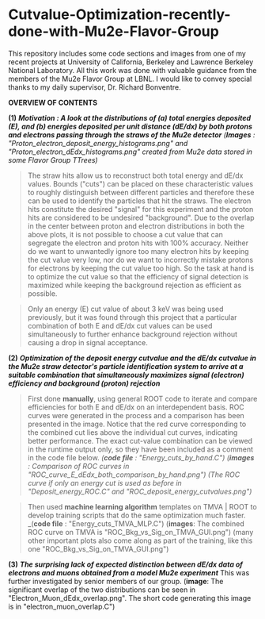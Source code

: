 # Cutvalue-Optimization-recently-done-with-Mu2e-Flavor-Group

This repository includes some code sections and images from one of my recent projects at University of California, Berkeley and Lawrence Berkeley National Laboratory. All this work was done with valuable guidance from the members of the Mu2e Flavor Group at LBNL. I would like to convey special thanks to my daily supervisor, Dr. Richard Bonventre.

**OVERVIEW OF CONTENTS**

**(1)** **_Motivation : A look at the distributions of (a) total energies deposited (E), and (b) energies deposited per unit distance (dE/dx) by both protons and electrons passing through the straws of the Mu2e detector_**
_(**Images** : "Proton_electron_deposit_energy_histograms.png" and "Proton_electron_dEdx_histograms.png" created from Mu2e data stored in some Flavor Group TTrees)_

  > The straw hits allow us to reconstruct both total energy and dE/dx values. Bounds ("cuts") can be placed on these characteristic values to roughly distinguish between different particles and therefore these can be used to identify the particles that hit the straws. The electron hits constitute the desired "signal" for this experiment and the proton hits are considered to be undesired "background". Due to the overlap in the center between proton and electron distributions in both the above plots, it is not possible to choose a cut value that can segregate the electron and proton hits with 100% accuracy. 
Neither do we want to unwantedly ignore too many electron hits by keeping the cut value very low, nor do we want to incorrectly mistake protons for electrons by keeping the cut value too high. So the task at hand is to optimize the cut value so that the efficiency of signal detection is maximized while keeping the background rejection as efficient as possible.

  > Only an energy (E) cut value of about 3 keV was being used previously, but it was found through this project that a particular combination of both E and dE/dx cut values can be used simultaneously to further enhance background rejection without causing a drop in signal acceptance. 

**(2)** **_Optimization of the deposit energy cutvalue and the dE/dx cutvalue in the Mu2e straw detector's particle identification system to arrive at a suitable combination that simultaneously maximizes signal (electron) efficiency and background (proton) rejection_**

  > First done **manually**, using general ROOT code to iterate and compare efficiencies for both E and dE/dx on an interdependent basis. ROC curves were generated in the process and a comparison has been presented in the image. Notice that the red curve corresponding to the combined cut lies above the individual cut curves, indicating better performance. The exact cut-value combination can be viewed in the runtime output only, so they have been included as a comment in the code file below.
  _(**code file** : "Energy_cuts_by_hand.C") (**images** : Comparison of ROC curves in "ROC_curve_E_dEdx_both_comparison_by_hand.png") (The ROC curve if only an energy cut is used as before in "Deposit_energy_ROC.C" and "ROC_deposit_energy_cutvalues.png")_
  
  > Then used **machine learning algorithm** templates on TMVA | ROOT to develop training scripts that do the same optimization much faster. 
  _(**code file** : "Energy_cuts_TMVA_MLP.C") (**images**: The combined ROC curve on TMVA is "ROC_Bkg_vs_Sig_on_TMVA_GUI.png")
  (many other important plots also come along as part of the training, like this one "ROC_Bkg_vs_Sig_on_TMVA_GUI.png")
  
**(3)** **_The surprising lack of expected distinction between dE/dx data of electrons and muons obtained from a model Mu2e experiment_** 
This was further investigated by senior members of our group. (**image**: The significant overlap of the two distributions can be seen in "Electron_Muon_dEdx_overlap.png". The short code generating this image is in "electron_muon_overlap.C")

